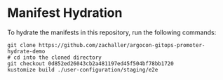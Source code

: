 # Manifest Hydration

To hydrate the manifests in this repository, run the following commands:

```shell
git clone https://github.com/zachaller/argocon-gitops-promoter-hydrate-demo
# cd into the cloned directory
git checkout 0d852ed26043cb2a481197ed45f504bf78bb1720
kustomize build ./user-configuration/staging/e2e
```
